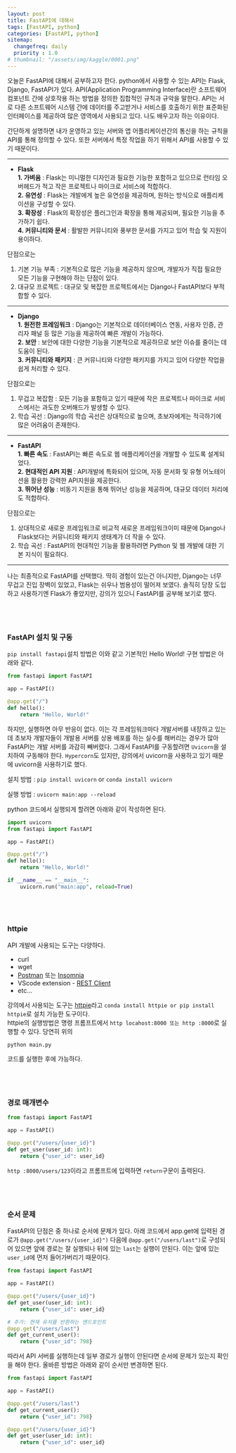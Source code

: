 ```yaml
---
layout: post
title: FastAPI에 대해서
tags: [FastAPI, python]
categories: [FastAPI, python]
sitemap:
  changefreq: daily
  priority : 1.0
# thumbnail: "/assets/img/kaggle/0001.png"
---
```

오늘은 FastAPI에 대해서 공부하고자 한다. python에서 사용할 수 있는 API는 Flask, Django, FastAPI가 있다. API(Application Programming Interface)란 소프트웨어 컴포넌트 간에 상호작용 하는 방법을 정의한 집합적인 규칙과 규악을 말한다. API는 서로 다른 소프트웨어 시스템 간에 데이터를 주고받거나 서비스를 호출하기 위한 표준화된 인터페이스를 제공하여 많은 영역에서 사용되고 있다. 나도 배우고자 하는 이유이다.  

간단하게 설명하면 내가 운영하고 있는 서버와 앱 어플리케이션간의 통신을 하는 규칙을 API를 통해 정의할 수 있다. 또한 서버에서 특정 작업을 하기 위해서 API를 사용할 수 있기 때문이다.  

----
+ **Flask**  
**1. 가벼움** : Flask는 미니멀한 디자인과 필요한 기능한 포함하고 있으므로 런타임 오버헤드가 적고 작은 프로젝트나 마이크로 서비스에 적합하다.  
**2. 유연성** : Flask는 개발에게 높은 유연성을 제공하며, 원하는 방식으로 애플리케이션을 구성할 수 있다.  
**3. 확장성** : Flask의 확장성은 플러그인과 확장을 통해 제공되며, 필요한 기능을 추가하기 쉽다.  
**4. 커뮤니티와 문서** : 활발한 커뮤니티와 풍부한 문서를 가지고 있어 학습 및 지원이 용이하다.  

단점으로는  
1. 기본 기능 부족 : 기본적으로 많은 기능을 제공하지 않으며, 개발자가 직접 필요한 모든 기능을 구현해야 하는 단점이 있다.  
2. 대규모 프로젝트 : 대규모 및 복잡한 프로젝트에서는 Django나 FastAPI보다 부적합할 수 있다.  

----
+ **Django**  
**1. 원전한 프레임워크** : Django는 기본적으로 데이터베이스 연동, 사용자 인증, 관리자 패널 등 많은 기능을 제공하여 빠른 개발이 가능하다.  
**2. 보안** : 보안에 대한 다양한 기능을 기본적으로 제공하므로 보안 이슈를 줄이는 데 도움이 된다.  
**3. 커뮤니티와 패키지** : 큰 커뮤니티와 다양한 패키지를 가지고 있어 다양한 작업을 쉽게 처리할 수 있다.  

단점으로는  
1. 무겁고 복잡함 : 모든 기능을 포함하고 있기 때문에 작은 프로젝트나 마이크로 서비스에서는 과도한 오버해드가 발생할 수 있다.  
2. 학습 곡선 : Django의 학습 곡선은 상대적으로 높으며, 초보자에게는 적극하기에 많은 어려움이 존재한다.  

----
+ **FastAPI**  
**1. 빠른 속도** : FastAPI는 빠른 속도로 웹 애플리케이션을 개발할 수 있도록 설계되었다.  
**2. 현대적인 API 지원** : API개발에 특화되어 있으며, 자동 문서화 및 유형 어노테이션을 활용한 강력한 API지원을 제공한다.  
**3. 뛰어난 성능** : 비동기 지원을 통해 뛰어난 성능을 제공하며, 대규모 데이터 처리에도 적합하다.  

단점으로는  
1. 상대적으로 새로운 프레임워크로 비교적 새로운 프레임워크이미 때문에 Django나 Flask보다는 커뮤니티와 패키지 생태계가 더 작을 수 있다.  
2. 학습 곡선 : FastAPI의 현대적인 기능을 활용하려면 Python 및 웹 개발에 대한 기본 지식이 필요하다.  

----  

나는 최종적으로 FastAPI를 선택했다. 딱히 경험이 있는건 아니지만, Django는 너무 무겁고 진입 장벽이 있었고, Flask는 쉬우나 범용성이 떨어져 보였다. 솔직히 당장 도입하고 사용하기엔 Flask가 좋았지만, 강의가 있으니 FastAPI를 공부해 보기로 했다.  


&nbsp;
----
### FastAPI 설치 및 구동  

`pip install fastapi`설치 방법은 이와 같고 기본적인 Hello World! 구현 방법은 아래와 같다.  
```python
from fastapi import FastAPI

app = FastAPI()

@app.get("/")
def hello():
    return "Hello, World!"
```
하지만, 실행하면 아무 반응이 없다. 이는 각 프레임워크마다 개발서버를 내장하고 있는데 초보자 개발자들이 개발용 서버를 상용 배포를 하는 실수를 해버리는 경우가 많아 FastAPI는 개발 서버를 과감히 빼버렸다. 그래서 FastAPI를 구동할려면 `Uvicorn`을 설치하여 구동해야 한다. `Hypercorn`도 있지만, 강의에서 uvicorn을 사용하고 있기 때문에 uvicorn을 사용하기로 했다.  

설치 방법 : `pip install uvicorn` or `conda install uvicorn`  

실행 방법 : `uvicorn main:app --reload`

python 코드에서 실행되게 할려면 아래와 같이 작성하면 된다.  
```python
import uvicorn
from fastapi import FastAPI

app = FastAPI()

@app.get("/")
def hello():
    return "Hello, World!"

if __name__ == "__main__":
    uvicorn.run("main:app", reload=True)
```


&nbsp;
----
### httpie  
API 개발에 사용되는 도구는 다양하다.  
+ curl
+ wget
+ [Postman](https://www.postman.com/) 또는 [Insomnia](https://insomnia.rest/)
+ VScode extension - [REST Client](https://marketplace.visualstudio.com/items?itemName=humao.rest-client)
+ etc...

강의에서 사용되는 도구는 [httpie](https://httpie.io/)라고 `conda install httpie or pip install httpie`로 설치 가능한 도구이다.  
httpie의 실행방법은 명령 프롬프트에서 `http locahost:8000 또는 http :8000`로 실행할 수 있다. 당연히 위의 
```
python main.py
```
코드를 실행한 후에 가능하다.  


&nbsp;
----
### 경로 매개변수  

```python
from fastapi import FastAPI

app = FastAPI()

@app.get("/users/{user_id}")
def get_user(user_id: int):
    return {"user_id": user_id}
```

`http :8000/users/123`이라고 프롬프트에 입력하면 `return`구문이 출력된다.  


&nbsp;
----
### 순서 문제  

FastAPI의 단점은 중 하나로 순서에 문제가 있다. 아래 코드에서 app.get에 입력된 경로가 `@app.get("/users/{user_id}")` 다음에 `@app.get("/users/last")`로 구성되어 있으면 앞에 경로는 잘 실행되나 뒤에 있는 `last`는 실행이 안된다. 이는 앞에 있는 `user_id`에 먼저 들어가버리기 때문이다.

```python
from fastapi import FastAPI

app = FastAPI()

@app.get("/users/{user_id}")
def get_user(user_id: int):
    return {"user_id": user_id}

# 추가: 현재 유저를 반환하는 앤드포인트
@app.get("/users/last")
def get_current_user():
    return {"user_id": 798}
```

따라서 API 서버를 실행하는데 일부 경로가 실행이 안된다면 순서에 문제가 있는지 확인을 해야 한다. 올바른 방법은 아래와 같이 순서만 변경하면 된다.  

```python
from fastapi import FastAPI

app = FastAPI()

@app.get("/users/last")
def get_current_user():
    return {"user_id": 798}

@app.get("/users/{user_id}")
def get_user(user_id: int):
    return {"user_id": user_id}

```